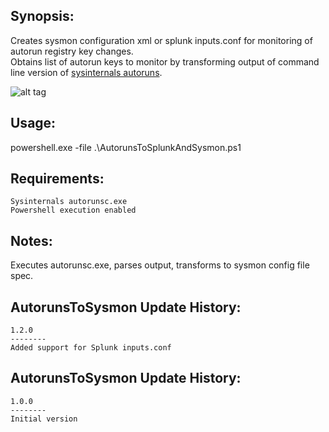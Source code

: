 
Synopsis:
-----------------------------------
Creates sysmon configuration xml or splunk inputs.conf for monitoring of autorun registry key changes.  
Obtains list of autorun keys to monitor by transforming output of command line version of [sysinternals autoruns](https://technet.microsoft.com/en-us/sysinternals/bb963902). 

![alt tag](https://github.com/dstaulcu/AutorunsToSysmon/blob/master/Capture.JPG)

Usage:  
-----------------------------------
powershell.exe -file .\AutorunsToSplunkAndSysmon.ps1

Requirements:
-----------------------------------

	Sysinternals autorunsc.exe
	Powershell execution enabled

Notes:
-----------------------------------
Executes autorunsc.exe, parses output, transforms to sysmon config file spec.

AutorunsToSysmon Update History:
-----------------------------------

	1.2.0
	--------
	Added support for Splunk inputs.conf
	

AutorunsToSysmon Update History:
-----------------------------------

	1.0.0
	--------
	Initial version
